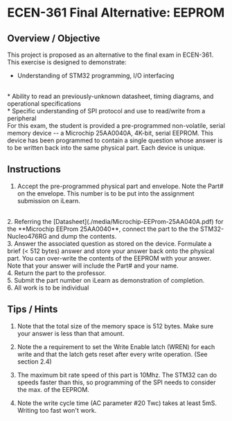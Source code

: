 # ECEN-361 Final Alternative:  EEPROM

## Overview / Objective
This project is proposed as an alternative to the final exam in ECEN-361.  This exercise is designed to demonstrate:

* Understanding of STM32 programming, I/O interfacing
<br>
* Ability to read an previously-unknown datasheet, timing diagrams, and operational specifications
<br>
* Specific understanding of SPI protocol and use to read/write from a peripheral
<br>
For this exam, the student is provided a pre-programmed non-volatile, serial memory device -- a Microchip 25AA0040A, 4K-bit, serial EEPROM.  This device has been programmed to contain a single question whose answer is to be written back into the same physical part.  Each device is unique.

## Instructions

1. Accept the pre-programmed physical part and envelope.  Note the Part# on the envelope.  This number is to be put into the assignment submission on iLearn.
<br>
2. Referring the [Datasheet](./media/Microchip-EEProm-25AA040A.pdf) for the  **Microchip EEProm 25AA0040**, connect the part to the the STM32-Nucleo476RG and dump the contents. 
<br>
3. Answer the associated question as stored on the device.  Formulate a brief (< 512 bytes) answer and store your answer back onto the physical part.  You can over-write the contents of the EEPROM with your answer. <br> Note that your answer will include the Part# and your name.
<br>
4. Return the part to the professor.  
<br>
5. Submit the part number on iLearn as demonstration of completion.
<br>
6. All work is to be individual

## Tips / Hints

1. Note that the total size of the memory space is 512 bytes.  Make sure your answer is less than that amount.

2. Note the a requirement to set the Write Enable latch (WREN) for each write and that the latch gets reset after every write operation.  (See section 2.4)

3. The maximum bit rate speed of this part is 10Mhz.  The STM32 can do speeds faster than this, so programming of the SPI needs to consider the max. of the EEPROM.

4.  Note the write cycle time  (AC parameter #20 Twc) takes at least 5mS.  Writing too fast won't work.

